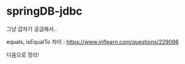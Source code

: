 # springDB-jdbc

그냥 갑자기 궁금해서..

equals, isEqualTo 차이 : https://www.inflearn.com/questions/229098

다음으로 정리!
